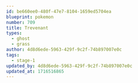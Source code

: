 ```yaml
---
id: be660ee0-480f-47e7-8104-1659ed5704ea
blueprint: pokemon
number: 709
title: Trevenant
types:
  - ghost
  - grass
author: 4d8d6ede-5963-429f-9c2f-74b897007e0c
tags:
  - stage-1
updated_by: 4d8d6ede-5963-429f-9c2f-74b897007e0c
updated_at: 1716516865
---
```

